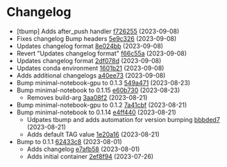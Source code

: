 # Changelog
  - [tbump] Adds after_push handler [f726255](https://github.com/esgf-nimbus/nimbus/commit/f726255) (2023-09-08)
  - Fixes changelog Bump headers [5e9c326](https://github.com/esgf-nimbus/nimbus/commit/5e9c326) (2023-09-08)
  - Updates changelog format [8e024bb](https://github.com/esgf-nimbus/nimbus/commit/8e024bb) (2023-09-08)
  - Revert "Updates changelog format" [f66c55a](https://github.com/esgf-nimbus/nimbus/commit/f66c55a) (2023-09-08)
  - Updates changelog format [2df078d](https://github.com/esgf-nimbus/nimbus/commit/2df078d) (2023-09-08)
  - Updates conda environment [1601b21](https://github.com/esgf-nimbus/nimbus/commit/1601b21) (2023-09-08)
  - Adds additional changelogs [a40ee73](https://github.com/esgf-nimbus/nimbus/commit/a40ee73) (2023-09-08)
- Bump minimal-notebook-gpu to 0.1.3 [549a471](https://github.com/esgf-nimbus/nimbus/commit/549a471) (2023-08-23)
- Bump minimal-notebook to 0.1.15 [e60b730](https://github.com/esgf-nimbus/nimbus/commit/e60b730) (2023-08-23)
  - Removes build-arg [3aa08f2](https://github.com/esgf-nimbus/nimbus/commit/3aa08f2) (2023-08-21)
- Bump minimal-notebook-gpu to 0.1.2 [7a41cbf](https://github.com/esgf-nimbus/nimbus/commit/7a41cbf) (2023-08-21)
- Bump minimal-notebook to 0.1.14 [e4ff440](https://github.com/esgf-nimbus/nimbus/commit/e4ff440) (2023-08-21)
  - Udpates tbump and adds automation for version bumping [bbbded7](https://github.com/esgf-nimbus/nimbus/commit/bbbded7) (2023-08-21)
  - Adds default TAG value [1e20a16](https://github.com/esgf-nimbus/nimbus/commit/1e20a16) (2023-08-21)
- Bump to 0.1.1 [62433c8](https://github.com/esgf-nimbus/nimbus/commit/62433c8) (2023-08-01)
  - Adds changelog [e7afb58](https://github.com/esgf-nimbus/nimbus/commit/e7afb58) (2023-08-01)
  - Adds initial container [2ef8f94](https://github.com/esgf-nimbus/nimbus/commit/2ef8f94) (2023-07-26)

